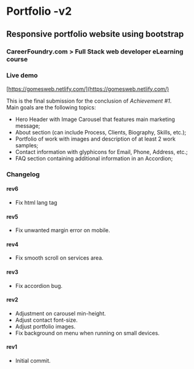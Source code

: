 # Portfolio -v2
## Responsive portfolio website using bootstrap
### CareerFoundry.com > Full Stack web developer eLearning course

### Live demo
[https://gomesweb.netlify.com/](https://gomesweb.netlify.com/)  

This is the final submission for the conclusion of *Achievement #1*.  
Main goals are the following topics:  
- Hero Header with Image Carousel that features main marketing message;
- About section (can include Process, Clients, Biography, Skills, etc.);
- Portfolio of work with images and description of at least 2 work samples;
- Contact information with glyphicons for Email, Phone, Address, etc.;
- FAQ section containing additional information in an Accordion;

### Changelog

#### rev6
- Fix html lang tag

#### rev5
- Fix unwanted margin error on mobile.

#### rev4
- Fix smooth scroll on services area.

#### rev3
- Fix accordion bug.

#### rev2
- Adjustment on carousel min-height.
- Adjust contact font-size.
- Adjust portfolio images.
- Fix background on menu when running on small devices.

#### rev1
- Initial commit.
